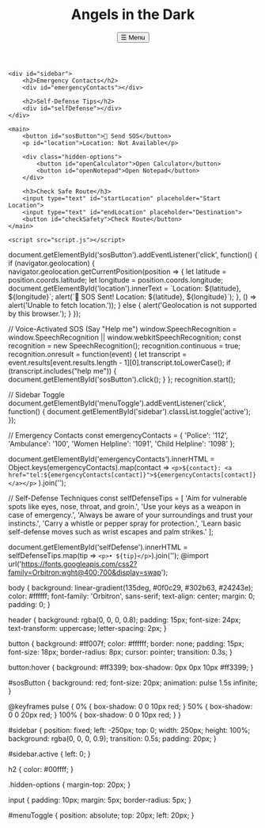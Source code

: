 <!DOCTYPE html>
<html lang="en">
<head>
    <meta charset="UTF-8">
    <meta name="viewport" content="width=device-width, initial-scale=1.0">
    <title>Angels in the Dark</title>
    <link rel="stylesheet" href="styles.css">
</head>
<body>
    <header>
        <h1>Angels in the Dark</h1>
        <button id="menuToggle">☰ Menu</button>
    </header>

    <div id="sidebar">
        <h2>Emergency Contacts</h2>
        <div id="emergencyContacts"></div>

        <h2>Self-Defense Tips</h2>
        <div id="selfDefense"></div>
    </div>

    <main>
        <button id="sosButton">🚨 Send SOS</button>
        <p id="location">Location: Not Available</p>

        <div class="hidden-options">
            <button id="openCalculator">Open Calculator</button>
            <button id="openNotepad">Open Notepad</button>
        </div>

        <h3>Check Safe Route</h3>
        <input type="text" id="startLocation" placeholder="Start Location">
        <input type="text" id="endLocation" placeholder="Destination">
        <button id="checkSafety">Check Route</button>
    </main>

    <script src="script.js"></script>
</body>
</html>
document.getElementById('sosButton').addEventListener('click', function() {
    if (navigator.geolocation) {
        navigator.geolocation.getCurrentPosition(position => {
            let latitude = position.coords.latitude;
            let longitude = position.coords.longitude;
            document.getElementById('location').innerText = `Location: ${latitude}, ${longitude}`;
            alert(`🚨 SOS Sent! Location: ${latitude}, ${longitude}`);
        }, () => alert('Unable to fetch location.'));
    } else {
        alert('Geolocation is not supported by this browser.');
    }
});

// Voice-Activated SOS (Say "Help me")
window.SpeechRecognition = window.SpeechRecognition || window.webkitSpeechRecognition;
const recognition = new SpeechRecognition();
recognition.continuous = true;
recognition.onresult = function(event) {
    let transcript = event.results[event.results.length - 1][0].transcript.toLowerCase();
    if (transcript.includes("help me")) {
        document.getElementById('sosButton').click();
    }
};
recognition.start();

// Sidebar Toggle
document.getElementById('menuToggle').addEventListener('click', function() {
    document.getElementById('sidebar').classList.toggle('active');
});

// Emergency Contacts
const emergencyContacts = {
    'Police': '112',
    'Ambulance': '100',
    'Women Helpline': '1091',
    'Child Helpline': '1098'
};

document.getElementById('emergencyContacts').innerHTML = Object.keys(emergencyContacts).map(contact => 
    `<p>${contact}: <a href="tel:${emergencyContacts[contact]}">${emergencyContacts[contact]}</a></p>`
).join('');

// Self-Defense Techniques
const selfDefenseTips = [
    'Aim for vulnerable spots like eyes, nose, throat, and groin.',
    'Use your keys as a weapon in case of emergency.',
    'Always be aware of your surroundings and trust your instincts.',
    'Carry a whistle or pepper spray for protection.',
    'Learn basic self-defense moves such as wrist escapes and palm strikes.'
];

document.getElementById('selfDefense').innerHTML = selfDefenseTips.map(tip => `<p>• ${tip}</p>`).join('');
@import url('https://fonts.googleapis.com/css2?family=Orbitron:wght@400;700&display=swap');

body {
    background: linear-gradient(135deg, #0f0c29, #302b63, #24243e);
    color: #ffffff;
    font-family: 'Orbitron', sans-serif;
    text-align: center;
    margin: 0;
    padding: 0;
}

header {
    background: rgba(0, 0, 0, 0.8);
    padding: 15px;
    font-size: 24px;
    text-transform: uppercase;
    letter-spacing: 2px;
}

button {
    background: #ff007f;
    color: #ffffff;
    border: none;
    padding: 15px;
    font-size: 18px;
    border-radius: 8px;
    cursor: pointer;
    transition: 0.3s;
}

button:hover {
    background: #ff3399;
    box-shadow: 0px 0px 10px #ff3399;
}

#sosButton {
    background: red;
    font-size: 20px;
    animation: pulse 1.5s infinite;
}

@keyframes pulse {
    0% { box-shadow: 0 0 10px red; }
    50% { box-shadow: 0 0 20px red; }
    100% { box-shadow: 0 0 10px red; }
}

#sidebar {
    position: fixed;
    left: -250px;
    top: 0;
    width: 250px;
    height: 100%;
    background: rgba(0, 0, 0, 0.9);
    transition: 0.5s;
    padding: 20px;
}

#sidebar.active {
    left: 0;
}

h2 {
    color: #00ffff;
}

.hidden-options {
    margin-top: 20px;
}

input {
    padding: 10px;
    margin: 5px;
    border-radius: 5px;
}

#menuToggle {
    position: absolute;
    top: 20px;
    left: 20px;
}

